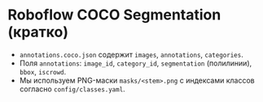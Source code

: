 # Roboflow COCO Segmentation (кратко)

* `annotations.coco.json` содержит `images`, `annotations`, `categories`.
* Поля `annotations`: `image_id`, `category_id`, `segmentation` (полилинии), `bbox`, `iscrowd`.
* Мы используем PNG-маски `masks/<stem>.png` с индексами классов согласно `config/classes.yaml`.
